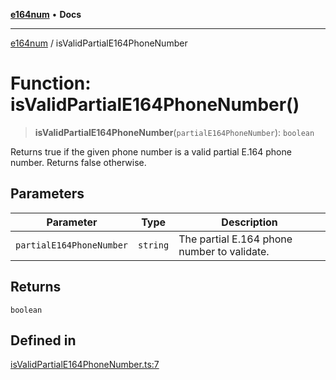 [**e164num**](../README.md) • **Docs**

---

[e164num](../README.md) / isValidPartialE164PhoneNumber

# Function: isValidPartialE164PhoneNumber()

> **isValidPartialE164PhoneNumber**(`partialE164PhoneNumber`): `boolean`

Returns true if the given phone number is a valid partial E.164 phone number.
Returns false otherwise.

## Parameters

| Parameter                | Type     | Description                                 |
| ------------------------ | -------- | ------------------------------------------- |
| `partialE164PhoneNumber` | `string` | The partial E.164 phone number to validate. |

## Returns

`boolean`

## Defined in

[isValidPartialE164PhoneNumber.ts:7](https://github.com/ericvera/e164num/blob/main/src/isValidPartialE164PhoneNumber.ts#L7)
